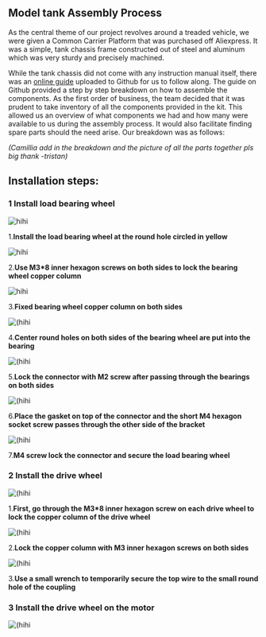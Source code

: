 ## Model tank Assembly Process

As the central theme of our project revolves around a treaded vehicle, we were given a Common Carrier Platform that was purchased off Aliexpress. It was a simple, tank chassis frame constructed out of steel and aluminum which was very sturdy and precisely machined.

While the tank chassis did not come with any instruction manual itself, there was an [online guide](https://github.com/SmartArduino/SZDOITWiKi/wiki/Robot-car-Preface) uploaded to Github for us to follow along. The guide on Github provided a step by step breakdown on how to assemble the components. As the first order of business, the team decided that it was prudent to take inventory of all the components provided in the kit. This allowed us an overview of what components we had and how many were available to us during the assembly process. It would also facilitate finding spare parts should the need arise. Our breakdown was as follows:


*(Camillia add in the breakdown and the picture of all the parts together pls big thank -tristan)*

## Installation steps:
### 1 Install load bearing wheel
![hihi](https://github.com/Tristan-Technologies/EASem2Help/blob/master/Model_Tank_Assembly_Review/WeChat%20Image_20200211154000.jpg)

1.**Install the load bearing wheel at the round hole circled in yellow**

![hihi](https://github.com/Tristan-Technologies/EASem2Help/blob/master/Model_Tank_Assembly_Review/2.png)

2.**Use M3*8 inner hexagon screws on both sides to lock the bearing wheel copper column**

![hihi](https://github.com/Tristan-Technologies/EASem2Help/blob/master/Model_Tank_Assembly_Review/3.png)

3.**Fixed bearing wheel copper column on both sides**

![(hihi](https://github.com/Tristan-Technologies/EASem2Help/blob/master/Model_Tank_Assembly_Review/WeChat%20Image_20200211155834.png)

4.**Center round holes on both sides of the bearing wheel are put into the bearing**

![(hihi](https://github.com/Tristan-Technologies/EASem2Help/blob/master/Model_Tank_Assembly_Review/5.png)

5.**Lock the connector with M2 screw after passing through the bearings on both sides**

![(hihi](https://github.com/Tristan-Technologies/EASem2Help/blob/master/Model_Tank_Assembly_Review/7.png)

6.**Place the gasket on top of the connector and the short M4 hexagon socket screw passes through the other side of the bracket**

![(hihi](https://github.com/Tristan-Technologies/EASem2Help/blob/master/Model_Tank_Assembly_Review/8.png)

7.**M4 screw lock the connector and secure the load bearing wheel**

### 2 Install the drive wheel

![(hihi](https://github.com/Tristan-Technologies/EASem2Help/blob/master/Model_Tank_Assembly_Review/2.1.png)

1.**First, go through the M3*8 inner hexagon screw on each drive wheel to lock the copper column of the drive wheel**

![(hihi](https://github.com/Tristan-Technologies/EASem2Help/blob/master/Model_Tank_Assembly_Review/2.22.png)

2.**Lock the copper column with M3 inner hexagon screws on both sides**

![(hihi](https://github.com/Tristan-Technologies/EASem2Help/blob/master/Model_Tank_Assembly_Review/2.3.png)

3.**Use a small wrench to temporarily secure the top wire to the small round hole of the coupling**

### 3 Install the drive wheel on the motor
![(hihi]()




